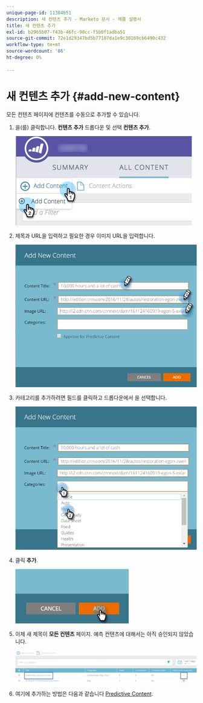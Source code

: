 ```yaml
---
unique-page-id: 11384651
description: 새 컨텐츠 추가 - Marketo 문서 - 제품 설명서
title: 새 컨텐츠 추가
exl-id: b2965b07-f43b-46fc-90cc-f5b0f1adba51
source-git-commit: 72e1d29347bd5b77107da1e9c30169cb6490c432
workflow-type: tm+mt
source-wordcount: '86'
ht-degree: 0%

---
```


# 새 컨텐츠 추가 {#add-new-content}

모든 컨텐츠 페이지에 컨텐츠를 수동으로 추가할 수 있습니다.

1. 을(를) 클릭합니다. **컨텐츠 추가** 드롭다운 및 선택 **컨텐츠 추가**.

   ![](assets/image2017-10-3-8-3a54-3a9.png)

1. 제목과 URL을 입력하고 필요한 경우 이미지 URL을 입력합니다.

   ![](assets/add-new-content-updated-pencils.png)

1. 카테고리를 추가하려면 필드를 클릭하고 드롭다운에서 을 선택합니다.

   ![](assets/add-new-content-categories-updated-hands.png)

1. 클릭 **추가**.

   ![](assets/all-content-add-hand.png)

1. 이제 새 제목이 **모든 컨텐츠** 페이지. 예측 컨텐츠에 대해서는 아직 승인되지 않았습니다.

   ![](assets/image2017-10-3-8-3a55-3a21.png)

1. 여기에 추가하는 방법은 다음과 같습니다 [Predictive Content](/help/marketo/product-docs/predictive-content/working-with-all-content/approve-a-title-for-predictive-content.md).
